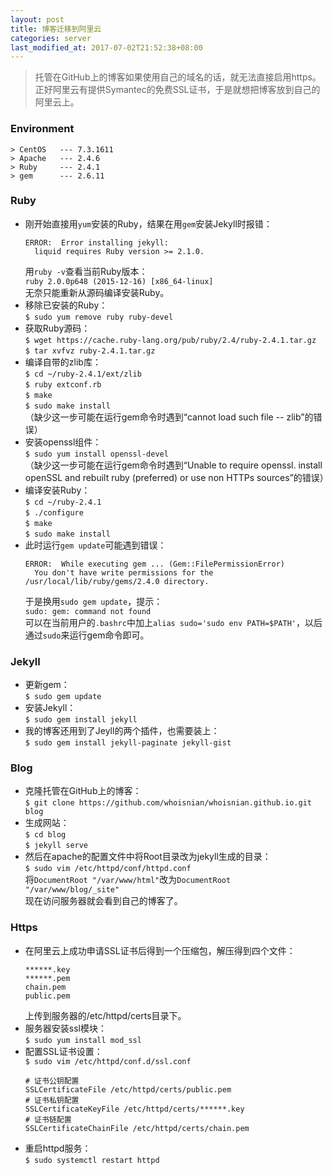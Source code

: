 ```yaml
---
layout: post
title: 博客迁移到阿里云
categories: server
last_modified_at: 2017-07-02T21:52:38+08:00
---
```


> 托管在GitHub上的博客如果使用自己的域名的话，就无法直接启用https。  
> 正好阿里云有提供Symantec的免费SSL证书，于是就想把博客放到自己的阿里云上。

<!-- more -->

### Environment
```
> CentOS   --- 7.3.1611
> Apache   --- 2.4.6
> Ruby     --- 2.4.1
> gem      --- 2.6.11
```

### Ruby
* 刚开始直接用`yum`安装的Ruby，结果在用`gem`安装Jekyll时报错：  
  ```
  ERROR:  Error installing jekyll:
	liquid requires Ruby version >= 2.1.0.
  ```
  用`ruby -v`查看当前Ruby版本：  
  `ruby 2.0.0p648 (2015-12-16) [x86_64-linux]`  
  无奈只能重新从源码编译安装Ruby。
* 移除已安装的Ruby：  
  `$ sudo yum remove ruby ruby-devel`
* 获取Ruby源码：  
  `$ wget https://cache.ruby-lang.org/pub/ruby/2.4/ruby-2.4.1.tar.gz`  
  `$ tar xvfvz ruby-2.4.1.tar.gz`
* 编译自带的zlib库：  
  `$ cd ~/ruby-2.4.1/ext/zlib`  
  `$ ruby extconf.rb`  
  `$ make`  
  `$ sudo make install`  
  （缺少这一步可能在运行gem命令时遇到“cannot load such file -- zlib”的错误）
* 安装openssl组件：  
  `$ sudo yum install openssl-devel`  
  （缺少这一步可能在运行gem命令时遇到“Unable to require openssl. install openSSL and rebuilt ruby (preferred) or use non HTTPs sources”的错误）  
* 编译安装Ruby：  
  `$ cd ~/ruby-2.4.1`  
  `$ ./configure`  
  `$ make`  
  `$ sudo make install`  
* 此时运行`gem update`可能遇到错误：  
  ```
  ERROR:  While executing gem ... (Gem::FilePermissionError)
    You don't have write permissions for the /usr/local/lib/ruby/gems/2.4.0 directory.
  ```
  于是换用`sudo gem update`，提示：  
  `sudo: gem: command not found`  
  可以在当前用户的`.bashrc`中加上`alias sudo='sudo env PATH=$PATH'`，以后通过`sudo`来运行gem命令即可。

### Jekyll
* 更新gem：  
  `$ sudo gem update`
* 安装Jekyll：  
  `$ sudo gem install jekyll`
* 我的博客还用到了Jeyll的两个插件，也需要装上：  
  `$ sudo gem install jekyll-paginate jekyll-gist`

### Blog
* 克隆托管在GitHub上的博客：  
  `$ git clone https://github.com/whoisnian/whoisnian.github.io.git blog`
* 生成网站：  
  `$ cd blog`  
  `$ jekyll serve`
* 然后在apache的配置文件中将Root目录改为jekyll生成的目录：  
  `$ sudo vim /etc/httpd/conf/httpd.conf`  
  将`DocumentRoot "/var/www/html"`改为`DocumentRoot "/var/www/blog/_site"`  
  现在访问服务器就会看到自己的博客了。

### Https
* 在阿里云上成功申请SSL证书后得到一个压缩包，解压得到四个文件：  
  ```
  ******.key
  ******.pem
  chain.pem
  public.pem
  ```
  上传到服务器的/etc/httpd/certs目录下。
* 服务器安装ssl模块：  
  `$ sudo yum install mod_ssl`
* 配置SSL证书设置：  
  `$ sudo vim /etc/httpd/conf.d/ssl.conf`
  ```
  # 证书公钥配置
  SSLCertificateFile /etc/httpd/certs/public.pem
  # 证书私钥配置
  SSLCertificateKeyFile /etc/httpd/certs/******.key
  # 证书链配置
  SSLCertificateChainFile /etc/httpd/certs/chain.pem
  ```
* 重启httpd服务：  
  `$ sudo systemctl restart httpd`
